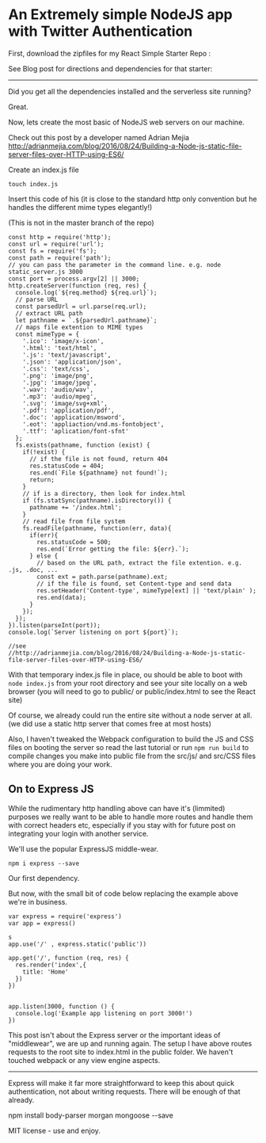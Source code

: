 # An Extremely simple NodeJS app with Twitter Authentication

First, download the zipfiles for my React Simple Starter Repo :

See Blog post for directions and dependencies for that starter:

---

Did you get all the dependencies installed and the serverless site running?

Great.

Now, lets create the most basic of NodeJS web servers on our machine.

Check out this post by a developer named Adrian Mejia http://adrianmejia.com/blog/2016/08/24/Building-a-Node-js-static-file-server-files-over-HTTP-using-ES6/


Create an index.js file

```touch index.js```

Insert this code of his (it is close to the standard http only convention but he handles the different mime types elegantly!)

(This is not in the master branch of the repo)

```
const http = require('http');
const url = require('url');
const fs = require('fs');
const path = require('path');
// you can pass the parameter in the command line. e.g. node static_server.js 3000
const port = process.argv[2] || 3000;
http.createServer(function (req, res) {
  console.log(`${req.method} ${req.url}`);
  // parse URL
  const parsedUrl = url.parse(req.url);
  // extract URL path
  let pathname = `.${parsedUrl.pathname}`;
  // maps file extention to MIME types
  const mimeType = {
    '.ico': 'image/x-icon',
    '.html': 'text/html',
    '.js': 'text/javascript',
    '.json': 'application/json',
    '.css': 'text/css',
    '.png': 'image/png',
    '.jpg': 'image/jpeg',
    '.wav': 'audio/wav',
    '.mp3': 'audio/mpeg',
    '.svg': 'image/svg+xml',
    '.pdf': 'application/pdf',
    '.doc': 'application/msword',
    '.eot': 'appliaction/vnd.ms-fontobject',
    '.ttf': 'aplication/font-sfnt'
  };
  fs.exists(pathname, function (exist) {
    if(!exist) {
      // if the file is not found, return 404
      res.statusCode = 404;
      res.end(`File ${pathname} not found!`);
      return;
    }
    // if is a directory, then look for index.html
    if (fs.statSync(pathname).isDirectory()) {
      pathname += '/index.html';
    }
    // read file from file system
    fs.readFile(pathname, function(err, data){
      if(err){
        res.statusCode = 500;
        res.end(`Error getting the file: ${err}.`);
      } else {
        // based on the URL path, extract the file extention. e.g. .js, .doc, ...
        const ext = path.parse(pathname).ext;
        // if the file is found, set Content-type and send data
        res.setHeader('Content-type', mimeType[ext] || 'text/plain' );
        res.end(data);
      }
    });
  });
}).listen(parseInt(port));
console.log(`Server listening on port ${port}`);

//see
//http://adrianmejia.com/blog/2016/08/24/Building-a-Node-js-static-file-server-files-over-HTTP-using-ES6/

```

With that temporary index.js file in place, ou should be able to boot with ```node index.js``` from your root directory and see your site locally on a web browser  (you will need to go to public/ or public/index.html to see the React site)

Of course, we already could run the entire site without a node server at all. (we did use a static http server that comes free at most hosts)

Also, I haven't tweaked the Webpack configuration to build the JS and CSS files on booting the server so read the last tutorial or run ```npm run build``` to compile changes you make into public file from the src/js/ and src/CSS files where you are doing your work.

## On to Express JS

While the rudimentary http handling above can have it's (limmited) purposes we really want to be able to handle more routes and handle them with correct headers etc, especially if you stay with for future post on integrating your login with another service.


We'll use the popular ExpressJS middle-wear.

```npm i express --save```

Our first dependency.

But now, with the small bit of code below replacing the example above we're in business.

```
var express = require('express')
var app = express()

s
app.use('/' , express.static('public'))

app.get('/', function (req, res) {
  res.render('index',{
    title: 'Home'
  })
})


app.listen(3000, function () {
  console.log('Example app listening on port 3000!')
})
```

This post isn't about the Express server or the important ideas of "middlewear", we are up and running again. The setup I have above routes requests to the root site to index.html in the public folder.  We haven't touched webpack or any view engine aspects.


---

Express will make it far more straightforward to keep this about quick authentication, not about writing requests. There will be enough of that already.

npm install body-parser morgan mongoose --save






MIT license  -  use and enjoy.